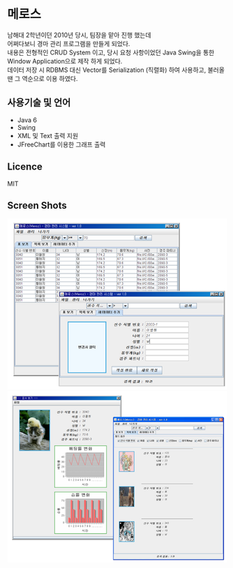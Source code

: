 # 메로스
남해대 2학년이던 2010년 당시, 팀장을 맡아 진행 했는데  
어쩌다보니 경마 관리 프로그램을 만들게 되었다.  
내용은 전형적인 CRUD System 이고, 당시 요청 사항이었던 Java Swing을 통한 Window Application으로 제작 하게 되었다.  
데이터 저장 시 RDBMS 대신 Vector를 Serialization (직렬화) 하여 사용하고, 불러올 땐 그 역순으로 이용 하였다.  

## 사용기술 및 언어
* Java 6
* Swing
* XML 및 Text 출력 지원
* JFreeChart를 이용한 그래프 출력

## Licence
MIT

## Screen Shots
![](https://github.com/thesoncriel/java.swing.meros/blob/master/screenshots/001.png)
![](https://github.com/thesoncriel/java.swing.meros/blob/master/screenshots/002.png)
